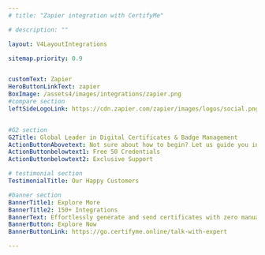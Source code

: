 ```yaml
---
# title: "Zapier integration with CertifyMe"

# description: ""

layout: V4LayoutIntegrations

sitemap.priority: 0.9


customText: Zapier
HeroButtonLinkText: zapier
BoxImage: /assets4/images/integrations/zapier.png
#compare section
leftSideLogoLink: https://cdn.zapier.com/zapier/images/logos/social.png


#G2 section
G2Title: Global Leader in Digital Certificates & Badge Management
ActionButtonAbovetext: Not sure about how to begin? Let us guide you in the right direction!
ActionButtonbelowtext1: Free 50 Credentials
ActionButtonbelowtext2: Exclusive Support

# testimonial section
TestimonialTitle: Our Happy Customers   

#banner section
BannerTitle1: Explore More
BannerTitle2: 150+ Integrations
BannerText: Effortlessly generate and send certificates with zero manual intervention using the most advanced digital credential management software of 2023.
BannerButton: Explore Now
BannerButtonLink: https://go.certifyme.online/talk-with-expert

---
```


